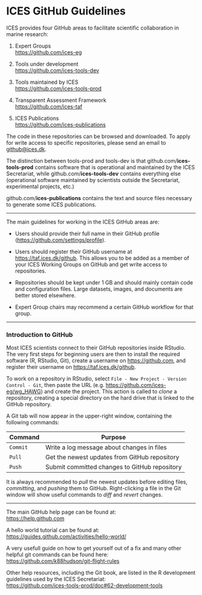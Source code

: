 # ICES GitHub Guidelines

ICES provides four GitHub areas to facilitate scientific collaboration in marine
research:

1. Expert Groups<br>
https://github.com/ices-eg

2. Tools under development<br>
https://github.com/ices-tools-dev

3. Tools maintained by ICES<br>
https://github.com/ices-tools-prod

4. Transparent Assessment Framework<br>
https://github.com/ices-taf

5. ICES Publications<br>
https://github.com/ices-publications

The code in these repositories can be browsed and downloaded. To apply for write
access to specific repositories, please send an email to github@ices.dk.

The distinction between tools-prod and tools-dev is that
github.com/**ices-tools-prod** contains software that is operational and
maintained by the ICES Secretariat, while github.com/**ices-tools-dev** contains
everything else (operational software maintained by scientists outside the
Secretariat, experimental projects, etc.)

github.com/**ices-publications** contains the text and source files necessary to 
generate some ICES publications.

***

The main guidelines for working in the ICES GitHub areas are:

- Users should provide their full name in their GitHub profile
  (https://github.com/settings/profile).

- Users should register their GitHub username at https://taf.ices.dk/github.
  This allows you to be added as a member of your ICES Working Groups on GitHub
  and get write access to repositories.

- Repositories should be kept under 1 GB and should mainly contain code and
  configuration files. Large datasets, images, and documents are better stored
  elsewhere.

- Expert Group chairs may recommend a certain GitHub workflow for that group.

***

### Introduction to GitHub

Most ICES scientists connect to their GitHub repositories inside RStudio. The
very first steps for beginning users are then to install the required software
(R, RStudio, Git), create a username on https://github.com, and register their
username on https://taf.ices.dk/github.

To work on a repository in RStudio, select `File - New Project - Version
Control - Git`, then paste the URL (e.g. https://github.com/ices-eg/wg_HAWG) and
create the project. This action is called to *clone* a repository, creating a
special directory on the hard drive that is linked to the GitHub repository.

A Git tab will now appear in the upper-right window, containing the following
commands:

Command  | Purpose
-------- | ---------------------------------------------
`Commit` | Write a log message about changes in files
`Pull`   | Get the newest updates from GitHub repository
`Push`   | Submit committed changes to GitHub repository

It is always recommended to *pull* the newest updates before editing files,
*committing*, and *pushing* them to GitHub. Right-clicking a file in the Git
window will show useful commands to *diff* and *revert* changes.

***

The main GitHub help page can be found at:<br>
https://help.github.com

A hello world tutorial can be found at:<br>
https://guides.github.com/activities/hello-world/

A very usefull guide on how to get yourself out of a fix and many other helpful 
git commands can be found here:<br>
https://github.com/k88hudson/git-flight-rules

Other help resources, including the Git book, are listed in the R development
guidelines used by the ICES Secretariat:<br>
https://github.com/ices-tools-prod/doc#62-development-tools

